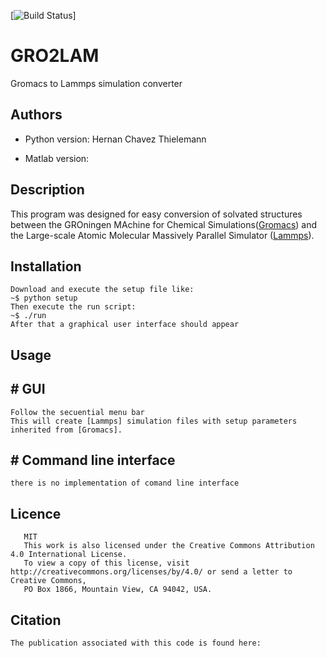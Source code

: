 [![Build Status]()]

# GRO2LAM
Gromacs to Lammps simulation converter



## Authors

- Python version:
    Hernan Chavez Thielemann

- Matlab version:


## Description
This program was designed for easy conversion of solvated structures between 
the GROningen MAchine for Chemical Simulations([Gromacs]) and the 
Large-scale Atomic Molecular Massively Parallel Simulator ([Lammps]).

## Installation

    Download and execute the setup file like: 
    ~$ python setup
    Then execute the run script:
    ~$ ./run
    After that a graphical user interface should appear


## Usage

## # GUI
    Follow the secuential menu bar
    This will create [Lammps] simulation files with setup parameters inherited from [Gromacs].
    
## # Command line interface
    there is no implementation of comand line interface


## Licence
       MIT
       This work is also licensed under the Creative Commons Attribution 4.0 International License. 
       To view a copy of this license, visit http://creativecommons.org/licenses/by/4.0/ or send a letter to Creative Commons, 
       PO Box 1866, Mountain View, CA 94042, USA.

## Citation
    The publication associated with this code is found here:



[Lammps]: http://lammps.sandia.gov/
[Gromacs]: http://www.gromacs.org/
